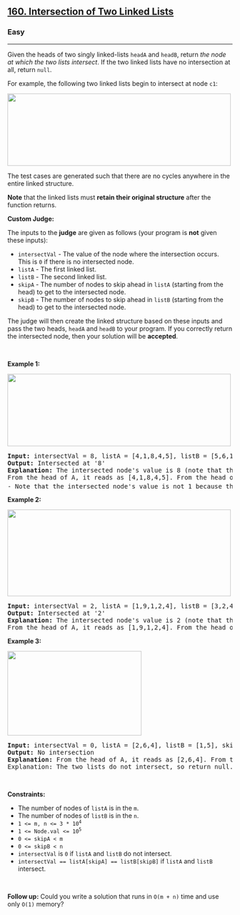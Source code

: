 <h2><a href="https://leetcode.com/problems/intersection-of-two-linked-lists/">160. Intersection of Two Linked Lists</a></h2><h3>Easy</h3><hr><div><p class="extension-adhd-reader-p"><span class="extension-adhd-reader-wrapper"><span class="extension-adhd-reader-container"><span class="extension-adhd-reader-boldify">G</span>iven</span> <span class="extension-adhd-reader-container"><span class="extension-adhd-reader-boldify">t</span>he</span> <span class="extension-adhd-reader-container"><span class="extension-adhd-reader-boldify">h</span>eads</span> of <span class="extension-adhd-reader-container"><span class="extension-adhd-reader-boldify">t</span>wo</span> <span class="extension-adhd-reader-container"><span class="extension-adhd-reader-boldify">si</span>ngly</span> <span class="extension-adhd-reader-container"><span class="extension-adhd-reader-boldify">link</span>ed-lists</span> </span><code><span class="extension-adhd-reader-wrapper"><span class="extension-adhd-reader-container"><span class="extension-adhd-reader-boldify">h</span>eadA</span></span></code><span class="extension-adhd-reader-wrapper"> <span class="extension-adhd-reader-container"><span class="extension-adhd-reader-boldify">a</span>nd</span> </span><code><span class="extension-adhd-reader-wrapper"><span class="extension-adhd-reader-container"><span class="extension-adhd-reader-boldify">h</span>eadB</span></span></code><span class="extension-adhd-reader-wrapper">, <span class="extension-adhd-reader-container"><span class="extension-adhd-reader-boldify">re</span>turn</span> </span><em><span class="extension-adhd-reader-wrapper"><span class="extension-adhd-reader-container"><span class="extension-adhd-reader-boldify">t</span>he</span> <span class="extension-adhd-reader-container"><span class="extension-adhd-reader-boldify">n</span>ode</span> at <span class="extension-adhd-reader-container"><span class="extension-adhd-reader-boldify">w</span>hich</span> <span class="extension-adhd-reader-container"><span class="extension-adhd-reader-boldify">t</span>he</span> <span class="extension-adhd-reader-container"><span class="extension-adhd-reader-boldify">t</span>wo</span> <span class="extension-adhd-reader-container"><span class="extension-adhd-reader-boldify">l</span>ists</span> <span class="extension-adhd-reader-container"><span class="extension-adhd-reader-boldify">int</span>ersect</span></span></em><span class="extension-adhd-reader-wrapper">. If <span class="extension-adhd-reader-container"><span class="extension-adhd-reader-boldify">t</span>he</span> <span class="extension-adhd-reader-container"><span class="extension-adhd-reader-boldify">t</span>wo</span> <span class="extension-adhd-reader-container"><span class="extension-adhd-reader-boldify">li</span>nked</span> <span class="extension-adhd-reader-container"><span class="extension-adhd-reader-boldify">l</span>ists</span> <span class="extension-adhd-reader-container"><span class="extension-adhd-reader-boldify">h</span>ave</span> no <span class="extension-adhd-reader-container"><span class="extension-adhd-reader-boldify">inte</span>rsection</span> at <span class="extension-adhd-reader-container"><span class="extension-adhd-reader-boldify">a</span>ll,</span> <span class="extension-adhd-reader-container"><span class="extension-adhd-reader-boldify">re</span>turn</span> </span><code><span class="extension-adhd-reader-wrapper"><span class="extension-adhd-reader-container"><span class="extension-adhd-reader-boldify">n</span>ull</span></span></code>.</p>

<p class="extension-adhd-reader-p"><span class="extension-adhd-reader-wrapper"><span class="extension-adhd-reader-container"><span class="extension-adhd-reader-boldify">F</span>or</span> <span class="extension-adhd-reader-container"><span class="extension-adhd-reader-boldify">ex</span>ample,</span> <span class="extension-adhd-reader-container"><span class="extension-adhd-reader-boldify">t</span>he</span> <span class="extension-adhd-reader-container"><span class="extension-adhd-reader-boldify">fol</span>lowing</span> <span class="extension-adhd-reader-container"><span class="extension-adhd-reader-boldify">t</span>wo</span> <span class="extension-adhd-reader-container"><span class="extension-adhd-reader-boldify">li</span>nked</span> <span class="extension-adhd-reader-container"><span class="extension-adhd-reader-boldify">l</span>ists</span> <span class="extension-adhd-reader-container"><span class="extension-adhd-reader-boldify">b</span>egin</span> to <span class="extension-adhd-reader-container"><span class="extension-adhd-reader-boldify">int</span>ersect</span> at <span class="extension-adhd-reader-container"><span class="extension-adhd-reader-boldify">n</span>ode</span> </span><code>c1</code>:</p>
<img alt="" src="https://assets.leetcode.com/uploads/2021/03/05/160_statement.png" style="width: 500px; height: 162px;">
<p class="extension-adhd-reader-p"><span class="extension-adhd-reader-wrapper"><span class="extension-adhd-reader-container"><span class="extension-adhd-reader-boldify">T</span>he</span> <span class="extension-adhd-reader-container"><span class="extension-adhd-reader-boldify">t</span>est</span> <span class="extension-adhd-reader-container"><span class="extension-adhd-reader-boldify">c</span>ases</span> <span class="extension-adhd-reader-container"><span class="extension-adhd-reader-boldify">a</span>re</span> <span class="extension-adhd-reader-container"><span class="extension-adhd-reader-boldify">gen</span>erated</span> <span class="extension-adhd-reader-container"><span class="extension-adhd-reader-boldify">s</span>uch</span> <span class="extension-adhd-reader-container"><span class="extension-adhd-reader-boldify">t</span>hat</span> <span class="extension-adhd-reader-container"><span class="extension-adhd-reader-boldify">t</span>here</span> <span class="extension-adhd-reader-container"><span class="extension-adhd-reader-boldify">a</span>re</span> no <span class="extension-adhd-reader-container"><span class="extension-adhd-reader-boldify">cy</span>cles</span> <span class="extension-adhd-reader-container"><span class="extension-adhd-reader-boldify">an</span>ywhere</span> in <span class="extension-adhd-reader-container"><span class="extension-adhd-reader-boldify">t</span>he</span> <span class="extension-adhd-reader-container"><span class="extension-adhd-reader-boldify">en</span>tire</span> <span class="extension-adhd-reader-container"><span class="extension-adhd-reader-boldify">li</span>nked</span> <span class="extension-adhd-reader-container"><span class="extension-adhd-reader-boldify">str</span>ucture.</span></span></p>

<p class="extension-adhd-reader-p"><strong><span class="extension-adhd-reader-wrapper"><span class="extension-adhd-reader-container"><span class="extension-adhd-reader-boldify">N</span>ote</span></span></strong><span class="extension-adhd-reader-wrapper"> <span class="extension-adhd-reader-container"><span class="extension-adhd-reader-boldify">t</span>hat</span> <span class="extension-adhd-reader-container"><span class="extension-adhd-reader-boldify">t</span>he</span> <span class="extension-adhd-reader-container"><span class="extension-adhd-reader-boldify">li</span>nked</span> <span class="extension-adhd-reader-container"><span class="extension-adhd-reader-boldify">l</span>ists</span> <span class="extension-adhd-reader-container"><span class="extension-adhd-reader-boldify">m</span>ust</span> </span><strong><span class="extension-adhd-reader-wrapper"><span class="extension-adhd-reader-container"><span class="extension-adhd-reader-boldify">re</span>tain</span> <span class="extension-adhd-reader-container"><span class="extension-adhd-reader-boldify">t</span>heir</span> <span class="extension-adhd-reader-container"><span class="extension-adhd-reader-boldify">or</span>iginal</span> <span class="extension-adhd-reader-container"><span class="extension-adhd-reader-boldify">str</span>ucture</span></span></strong><span class="extension-adhd-reader-wrapper"> <span class="extension-adhd-reader-container"><span class="extension-adhd-reader-boldify">a</span>fter</span> <span class="extension-adhd-reader-container"><span class="extension-adhd-reader-boldify">t</span>he</span> <span class="extension-adhd-reader-container"><span class="extension-adhd-reader-boldify">fu</span>nction</span> <span class="extension-adhd-reader-container"><span class="extension-adhd-reader-boldify">re</span>turns.</span></span></p>

<p class="extension-adhd-reader-p"><strong><span class="extension-adhd-reader-wrapper"><span class="extension-adhd-reader-container"><span class="extension-adhd-reader-boldify">Cu</span>stom</span> <span class="extension-adhd-reader-container"><span class="extension-adhd-reader-boldify">Ju</span>dge:</span></span></strong></p>

<p class="extension-adhd-reader-p"><span class="extension-adhd-reader-wrapper"><span class="extension-adhd-reader-container"><span class="extension-adhd-reader-boldify">T</span>he</span> <span class="extension-adhd-reader-container"><span class="extension-adhd-reader-boldify">in</span>puts</span> to <span class="extension-adhd-reader-container"><span class="extension-adhd-reader-boldify">t</span>he</span> </span><strong><span class="extension-adhd-reader-wrapper"><span class="extension-adhd-reader-container"><span class="extension-adhd-reader-boldify">j</span>udge</span></span></strong><span class="extension-adhd-reader-wrapper"> <span class="extension-adhd-reader-container"><span class="extension-adhd-reader-boldify">a</span>re</span> <span class="extension-adhd-reader-container"><span class="extension-adhd-reader-boldify">g</span>iven</span> as <span class="extension-adhd-reader-container"><span class="extension-adhd-reader-boldify">fo</span>llows</span> <span class="extension-adhd-reader-container"><span class="extension-adhd-reader-boldify">(</span>your</span> <span class="extension-adhd-reader-container"><span class="extension-adhd-reader-boldify">pr</span>ogram</span> is </span><strong><span class="extension-adhd-reader-wrapper"><span class="extension-adhd-reader-container"><span class="extension-adhd-reader-boldify">n</span>ot</span></span></strong><span class="extension-adhd-reader-wrapper"> <span class="extension-adhd-reader-container"><span class="extension-adhd-reader-boldify">g</span>iven</span> <span class="extension-adhd-reader-container"><span class="extension-adhd-reader-boldify">t</span>hese</span> <span class="extension-adhd-reader-container"><span class="extension-adhd-reader-boldify">in</span>puts):</span></span></p>

<ul>
	<li><code>intersectVal</code> - The value of the node where the intersection occurs. This is <code>0</code> if there is no intersected node.</li>
	<li><code>listA</code> - The first linked list.</li>
	<li><code>listB</code> - The second linked list.</li>
	<li><code>skipA</code> - The number of nodes to skip ahead in <code>listA</code> (starting from the head) to get to the intersected node.</li>
	<li><code>skipB</code> - The number of nodes to skip ahead in <code>listB</code> (starting from the head) to get to the intersected node.</li>
</ul>

<p class="extension-adhd-reader-p"><span class="extension-adhd-reader-wrapper"><span class="extension-adhd-reader-container"><span class="extension-adhd-reader-boldify">T</span>he</span> <span class="extension-adhd-reader-container"><span class="extension-adhd-reader-boldify">j</span>udge</span> <span class="extension-adhd-reader-container"><span class="extension-adhd-reader-boldify">w</span>ill</span> <span class="extension-adhd-reader-container"><span class="extension-adhd-reader-boldify">t</span>hen</span> <span class="extension-adhd-reader-container"><span class="extension-adhd-reader-boldify">cr</span>eate</span> <span class="extension-adhd-reader-container"><span class="extension-adhd-reader-boldify">t</span>he</span> <span class="extension-adhd-reader-container"><span class="extension-adhd-reader-boldify">li</span>nked</span> <span class="extension-adhd-reader-container"><span class="extension-adhd-reader-boldify">str</span>ucture</span> <span class="extension-adhd-reader-container"><span class="extension-adhd-reader-boldify">b</span>ased</span> on <span class="extension-adhd-reader-container"><span class="extension-adhd-reader-boldify">t</span>hese</span> <span class="extension-adhd-reader-container"><span class="extension-adhd-reader-boldify">in</span>puts</span> <span class="extension-adhd-reader-container"><span class="extension-adhd-reader-boldify">a</span>nd</span> <span class="extension-adhd-reader-container"><span class="extension-adhd-reader-boldify">p</span>ass</span> <span class="extension-adhd-reader-container"><span class="extension-adhd-reader-boldify">t</span>he</span> <span class="extension-adhd-reader-container"><span class="extension-adhd-reader-boldify">t</span>wo</span> <span class="extension-adhd-reader-container"><span class="extension-adhd-reader-boldify">he</span>ads,</span> </span><code><span class="extension-adhd-reader-wrapper"><span class="extension-adhd-reader-container"><span class="extension-adhd-reader-boldify">h</span>eadA</span></span></code><span class="extension-adhd-reader-wrapper"> <span class="extension-adhd-reader-container"><span class="extension-adhd-reader-boldify">a</span>nd</span> </span><code><span class="extension-adhd-reader-wrapper"><span class="extension-adhd-reader-container"><span class="extension-adhd-reader-boldify">h</span>eadB</span></span></code><span class="extension-adhd-reader-wrapper"> to <span class="extension-adhd-reader-container"><span class="extension-adhd-reader-boldify">y</span>our</span> <span class="extension-adhd-reader-container"><span class="extension-adhd-reader-boldify">pr</span>ogram.</span> If <span class="extension-adhd-reader-container"><span class="extension-adhd-reader-boldify">y</span>ou</span> <span class="extension-adhd-reader-container"><span class="extension-adhd-reader-boldify">cor</span>rectly</span> <span class="extension-adhd-reader-container"><span class="extension-adhd-reader-boldify">re</span>turn</span> <span class="extension-adhd-reader-container"><span class="extension-adhd-reader-boldify">t</span>he</span> <span class="extension-adhd-reader-container"><span class="extension-adhd-reader-boldify">int</span>ersected</span> <span class="extension-adhd-reader-container"><span class="extension-adhd-reader-boldify">n</span>ode,</span> <span class="extension-adhd-reader-container"><span class="extension-adhd-reader-boldify">t</span>hen</span> <span class="extension-adhd-reader-container"><span class="extension-adhd-reader-boldify">y</span>our</span> <span class="extension-adhd-reader-container"><span class="extension-adhd-reader-boldify">so</span>lution</span> <span class="extension-adhd-reader-container"><span class="extension-adhd-reader-boldify">w</span>ill</span> be </span><strong><span class="extension-adhd-reader-wrapper"><span class="extension-adhd-reader-container"><span class="extension-adhd-reader-boldify">ac</span>cepted</span></span></strong>.</p>

<p class="extension-adhd-reader-p">&nbsp;</p>
<p class="extension-adhd-reader-p"><strong class="example"><span class="extension-adhd-reader-wrapper"><span class="extension-adhd-reader-container"><span class="extension-adhd-reader-boldify">Ex</span>ample</span> 1:</span></strong></p>
<img alt="" src="https://assets.leetcode.com/uploads/2021/03/05/160_example_1_1.png" style="width: 500px; height: 162px;">
<pre><strong>Input:</strong> intersectVal = 8, listA = [4,1,8,4,5], listB = [5,6,1,8,4,5], skipA = 2, skipB = 3
<strong>Output:</strong> Intersected at '8'
<strong>Explanation:</strong> The intersected node's value is 8 (note that this must not be 0 if the two lists intersect).
From the head of A, it reads as [4,1,8,4,5]. From the head of B, it reads as [5,6,1,8,4,5]. There are 2 nodes before the intersected node in A; There are 3 nodes before the intersected node in B.
- Note that the intersected node's value is not 1 because the nodes with value 1 in A and B (2<sup>nd</sup> node in A and 3<sup>rd</sup> node in B) are different node references. In other words, they point to two different locations in memory, while the nodes with value 8 in A and B (3<sup>rd</sup> node in A and 4<sup>th</sup> node in B) point to the same location in memory.
</pre>

<p class="extension-adhd-reader-p"><strong class="example"><span class="extension-adhd-reader-wrapper"><span class="extension-adhd-reader-container"><span class="extension-adhd-reader-boldify">Ex</span>ample</span> 2:</span></strong></p>
<img alt="" src="https://assets.leetcode.com/uploads/2021/03/05/160_example_2.png" style="width: 500px; height: 194px;">
<pre><strong>Input:</strong> intersectVal = 2, listA = [1,9,1,2,4], listB = [3,2,4], skipA = 3, skipB = 1
<strong>Output:</strong> Intersected at '2'
<strong>Explanation:</strong> The intersected node's value is 2 (note that this must not be 0 if the two lists intersect).
From the head of A, it reads as [1,9,1,2,4]. From the head of B, it reads as [3,2,4]. There are 3 nodes before the intersected node in A; There are 1 node before the intersected node in B.
</pre>

<p class="extension-adhd-reader-p"><strong class="example"><span class="extension-adhd-reader-wrapper"><span class="extension-adhd-reader-container"><span class="extension-adhd-reader-boldify">Ex</span>ample</span> 3:</span></strong></p>
<img alt="" src="https://assets.leetcode.com/uploads/2021/03/05/160_example_3.png" style="width: 300px; height: 189px;">
<pre><strong>Input:</strong> intersectVal = 0, listA = [2,6,4], listB = [1,5], skipA = 3, skipB = 2
<strong>Output:</strong> No intersection
<strong>Explanation:</strong> From the head of A, it reads as [2,6,4]. From the head of B, it reads as [1,5]. Since the two lists do not intersect, intersectVal must be 0, while skipA and skipB can be arbitrary values.
Explanation: The two lists do not intersect, so return null.
</pre>

<p class="extension-adhd-reader-p">&nbsp;</p>
<p class="extension-adhd-reader-p"><strong><span class="extension-adhd-reader-wrapper"><span class="extension-adhd-reader-container"><span class="extension-adhd-reader-boldify">Cons</span>traints:</span></span></strong></p>

<ul>
	<li>The number of nodes of <code>listA</code> is in the <code>m</code>.</li>
	<li>The number of nodes of <code>listB</code> is in the <code>n</code>.</li>
	<li><code>1 &lt;= m, n &lt;= 3 * 10<sup>4</sup></code></li>
	<li><code>1 &lt;= Node.val &lt;= 10<sup>5</sup></code></li>
	<li><code>0 &lt;= skipA &lt;&nbsp;m</code></li>
	<li><code>0 &lt;= skipB &lt;&nbsp;n</code></li>
	<li><code>intersectVal</code> is <code>0</code> if <code>listA</code> and <code>listB</code> do not intersect.</li>
	<li><code>intersectVal == listA[skipA] == listB[skipB]</code> if <code>listA</code> and <code>listB</code> intersect.</li>
</ul>

<p class="extension-adhd-reader-p">&nbsp;</p>
<strong>Follow up:</strong> Could you write a solution that runs in <code>O(m + n)</code> time and use only <code>O(1)</code> memory?</div>